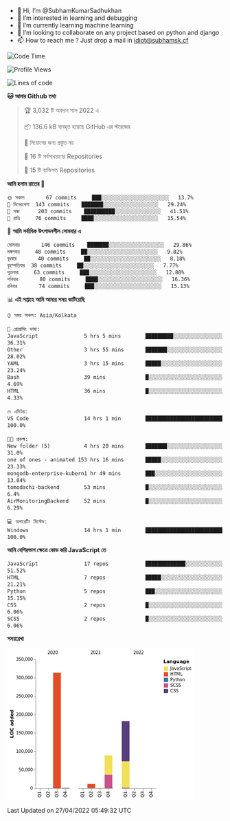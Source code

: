 - 👋 Hi, I’m @SubhamKumarSadhukhan
- 👀 I’m interested in learning and debugging
- 🌱 I’m currently learning machine learning
- 💞️ I’m looking to collaborate on any project based on python and django
- 📫 How to reach me ?
      Just drop a mail in idiot@subhamsk.cf

<!---
SubhamKumarSadhukhan/SubhamKumarSadhukhan is a ✨ special ✨ repository because its `README.md` (this file) appears on your GitHub profile.
You can click the Preview link to take a look at your changes.
--->


<!--START_SECTION:waka-->
![Code Time](http://img.shields.io/badge/Code%20Time-449%20hrs%2049%20mins-blue)

![Profile Views](http://img.shields.io/badge/%E0%A6%AA%E0%A7%8D%E0%A6%B0%E0%A7%8B%E0%A6%AB%E0%A6%BE%E0%A6%87%E0%A6%B2%20%E0%A6%A6%E0%A6%B0%E0%A7%8D%E0%A6%B6%E0%A6%A8-1-blue)

![Lines of code](https://img.shields.io/badge/%E0%A6%B9%E0%A7%8D%E0%A6%AF%E0%A6%BE%E0%A6%B2%E0%A7%8B%20%E0%A6%93%E0%A6%AF%E0%A6%BC%E0%A6%BE%E0%A6%B0%E0%A7%8D%E0%A6%B2%E0%A7%8D%E0%A6%A1%20%E0%A6%A5%E0%A7%87%E0%A6%95%E0%A7%87%20%E0%A6%86%E0%A6%AE%E0%A6%BF%20%E0%A6%B2%E0%A6%BF%E0%A6%96%E0%A7%87%E0%A6%9B%E0%A6%BF-598%20Thousand%20%E0%A6%95%E0%A7%8B%E0%A6%A1%E0%A7%87%E0%A6%B0%20%E0%A6%B2%E0%A6%BE%E0%A6%87%E0%A6%A8-blue)

**🐱 আমার Github তথ্য** 

> 🏆 3,032 টি অবদান সাল 2022 এ
 > 
> 📦 136.6 kB ব্যবহৃত হয়েছে GitHub এর স্টরেজের 
 > 
> 🚫 নিয়োগের জন্য প্রস্তুত নয়
 > 
> 📜 16 টি সর্বসাধারণের Repositories 
 > 
> 🔑 15 টি ব্যক্তিগত Repositories  
 > 
**আমি হলাম রাতের 🦉** 

```text
🌞 সকাল       67 commits     ███░░░░░░░░░░░░░░░░░░░░░░   13.7% 
🌆 দিনেরবেলা  143 commits    ███████░░░░░░░░░░░░░░░░░░   29.24% 
🌃 সন্ধা      203 commits    ██████████░░░░░░░░░░░░░░░   41.51% 
🌙 রাত্রি     76 commits     ████░░░░░░░░░░░░░░░░░░░░░   15.54%

```
📅 **আমি সর্বাধিক উৎপাদনশীল সোমবার এ** 

```text
সোমবার       146 commits    ███████░░░░░░░░░░░░░░░░░░   29.86% 
মঙ্গলবার     48 commits     ██░░░░░░░░░░░░░░░░░░░░░░░   9.82% 
বুধবার       40 commits     ██░░░░░░░░░░░░░░░░░░░░░░░   8.18% 
বৃহস্পতিবার  38 commits     ██░░░░░░░░░░░░░░░░░░░░░░░   7.77% 
শুক্রবার     63 commits     ███░░░░░░░░░░░░░░░░░░░░░░   12.88% 
শনিবার       80 commits     ████░░░░░░░░░░░░░░░░░░░░░   16.36% 
রবিবার       74 commits     ███░░░░░░░░░░░░░░░░░░░░░░   15.13%

```


📊 **এই সপ্তাহে আমি আমার সময় কাটিয়েছি** 

```text
⌚︎ সময় অঞ্চল: Asia/Kolkata

💬 প্রোগ্রামিং ভাষা: 
JavaScript               5 hrs 5 mins        █████████░░░░░░░░░░░░░░░░   36.31% 
Other                    3 hrs 55 mins       ███████░░░░░░░░░░░░░░░░░░   28.02% 
YAML                     3 hrs 15 mins       █████░░░░░░░░░░░░░░░░░░░░   23.24% 
Bash                     39 mins             █░░░░░░░░░░░░░░░░░░░░░░░░   4.69% 
HTML                     36 mins             █░░░░░░░░░░░░░░░░░░░░░░░░   4.33%

🔥 এডিটর: 
VS Code                  14 hrs 1 min        █████████████████████████   100.0%

🐱‍💻 প্রকল্ম: 
New folder (5)           4 hrs 20 mins       ███████░░░░░░░░░░░░░░░░░░   31.0% 
one of ones - animated 153 hrs 16 mins       █████░░░░░░░░░░░░░░░░░░░░   23.33% 
mongodb-enterprise-kubern1 hr 49 mins        ███░░░░░░░░░░░░░░░░░░░░░░   13.04% 
tomodachi-backend        53 mins             █░░░░░░░░░░░░░░░░░░░░░░░░   6.4% 
AirMonitoringBackend     52 mins             █░░░░░░░░░░░░░░░░░░░░░░░░   6.29%

💻 অপারেটিং সিস্টেম: 
Windows                  14 hrs 1 min        █████████████████████████   100.0%

```

**আমি বেশিরভাগ ক্ষেত্রে কোড করি JavaScript তে** 

```text
JavaScript               17 repos            █████████████░░░░░░░░░░░░   51.52% 
HTML                     7 repos             █████░░░░░░░░░░░░░░░░░░░░   21.21% 
Python                   5 repos             ███░░░░░░░░░░░░░░░░░░░░░░   15.15% 
CSS                      2 repos             █░░░░░░░░░░░░░░░░░░░░░░░░   6.06% 
SCSS                     2 repos             █░░░░░░░░░░░░░░░░░░░░░░░░   6.06%

```


**সময়রেখা**

![Chart not found](https://raw.githubusercontent.com/SubhamKumarSadhukhan/SubhamKumarSadhukhan/main/charts/bar_graph.png) 


 Last Updated on 27/04/2022 05:49:32 UTC
<!--END_SECTION:waka-->
